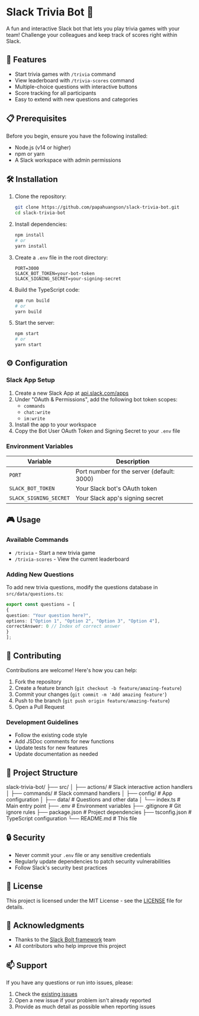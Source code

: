 # Slack Trivia Bot 🎯

A fun and interactive Slack bot that lets you play trivia games with your team! Challenge your colleagues and keep track of scores right within Slack.

## 🚀 Features

- Start trivia games with `/trivia` command
- View leaderboard with `/trivia-scores` command
- Multiple-choice questions with interactive buttons
- Score tracking for all participants
- Easy to extend with new questions and categories

## 📋 Prerequisites

Before you begin, ensure you have the following installed:
- Node.js (v14 or higher)
- npm or yarn
- A Slack workspace with admin permissions

## 🛠️ Installation

1. Clone the repository:
   ```bash
   git clone https://github.com/papahuangson/slack-trivia-bot.git
   cd slack-trivia-bot
   ```

2. Install dependencies:
   ```bash
   npm install
   # or
   yarn install
   ```

3. Create a `.env` file in the root directory:
   ```env
   PORT=3000
   SLACK_BOT_TOKEN=your-bot-token
   SLACK_SIGNING_SECRET=your-signing-secret
   ```

4. Build the TypeScript code:
   ```bash
   npm run build
   # or
   yarn build
   ```

5. Start the server:
   ```bash
   npm start
   # or
   yarn start
   ```

## ⚙️ Configuration

### Slack App Setup

1. Create a new Slack App at [api.slack.com/apps](https://api.slack.com/apps)
2. Under "OAuth & Permissions", add the following bot token scopes:
   - `commands`
   - `chat:write`
   - `im:write`
3. Install the app to your workspace
4. Copy the Bot User OAuth Token and Signing Secret to your `.env` file

### Environment Variables

| Variable | Description |
|----------|-------------|
| `PORT` | Port number for the server (default: 3000) |
| `SLACK_BOT_TOKEN` | Your Slack bot's OAuth token |
| `SLACK_SIGNING_SECRET` | Your Slack app's signing secret |

## 🎮 Usage

### Available Commands

- `/trivia` - Start a new trivia game
- `/trivia-scores` - View the current leaderboard

### Adding New Questions

To add new trivia questions, modify the questions database in `src/data/questions.ts`:

```typescript
export const questions = [
{
question: "Your question here?",
options: ["Option 1", "Option 2", "Option 3", "Option 4"],
correctAnswer: 0 // Index of correct answer
}
];
```

## 🤝 Contributing

Contributions are welcome! Here's how you can help:

1. Fork the repository
2. Create a feature branch (`git checkout -b feature/amazing-feature`)
3. Commit your changes (`git commit -m 'Add amazing feature'`)
4. Push to the branch (`git push origin feature/amazing-feature`)
5. Open a Pull Request

### Development Guidelines

- Follow the existing code style
- Add JSDoc comments for new functions
- Update tests for new features
- Update documentation as needed

## 📁 Project Structure

slack-trivia-bot/
├── src/
│ ├── actions/ # Slack interactive action handlers
│ ├── commands/ # Slack command handlers
│ ├── config/ # App configuration
│ ├── data/ # Questions and other data
│ └── index.ts # Main entry point
├── .env # Environment variables
├── .gitignore # Git ignore rules
├── package.json # Project dependencies
├── tsconfig.json # TypeScript configuration
└── README.md # This file


## 🔒 Security

- Never commit your `.env` file or any sensitive credentials
- Regularly update dependencies to patch security vulnerabilities
- Follow Slack's security best practices

## 📝 License

This project is licensed under the MIT License - see the [LICENSE](LICENSE) file for details.

## 🙏 Acknowledgments

- Thanks to the [Slack Bolt framework](https://slack.dev/bolt-js/concepts) team
- All contributors who help improve this project

## 📫 Support

If you have any questions or run into issues, please:
1. Check the [existing issues](https://github.com/yourusername/slack-trivia-bot/issues)
2. Open a new issue if your problem isn't already reported
3. Provide as much detail as possible when reporting issues